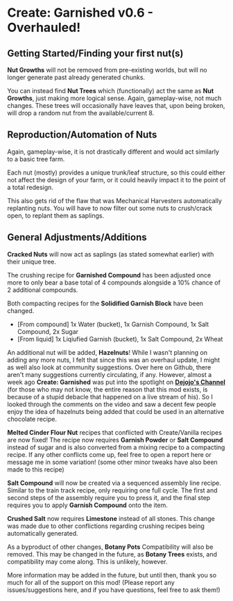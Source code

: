 # Create: Garnished v0.6 - Overhauled!

## Getting Started/Finding your first nut(s)
**Nut Growths** will not be removed from pre-existing worlds, but will no longer generate past already generated chunks.

You can instead find **Nut Trees** which (functionally) act the same as **Nut Growths**, just making more logical sense. Again, gameplay-wise, not much changes. These trees will occasionally have leaves that, upon being broken, will drop a random nut from the available/current 8.

## Reproduction/Automation of Nuts
Again, gameplay-wise, it is not drastically different and would act similarly to a basic tree farm.

Each nut (mostly) provides a unique trunk/leaf structure, so this could either not affect the design of your farm, or it could heavily impact it to the point of a total redesign.

This also gets rid of the flaw that was Mechanical Harvesters automatically replanting nuts. You will have to now filter out some nuts to crush/crack open, to replant them as saplings.

## General Adjustments/Additions
**Cracked Nuts** will now act as saplings (as stated somewhat earlier) with their unique tree.

The crushing recipe for **Garnished Compound** has been adjusted once more to only bear a base total of 4 compounds alongside a 10% chance of 2 additional compounds.

Both compacting recipes for the **Solidified Garnish Block** have been changed.
- [From compound] 1x Water (bucket), 1x Garnish Compound, 1x Salt Compound, 2x Sugar
- [From liquid] 1x Liqiufied Garnish (bucket), 1x Salt Compound, 2x Wheat

An additional nut will be added, **Hazelnuts**! While I wasn't planning on adding any more nuts, I felt that since this was an overhaul update, I might as well also look at community suggestions. Over here on Github, there aren't many suggestions currently circulating, if any. However, almost a week ago **Create: Garnished** was put into the spotlight on **[Dejojo's Channel](https://www.youtube.com/@dejojotheawsome)** (for those who may not know, the entire reason that this mod exists, is because of a stupid debacle that happened on a live stream of his). So I looked through the comments on the video and saw a decent few people enjoy the idea of hazelnuts being added that could be used in an alternative chocolate recipe.

**Melted Cinder Flour Nut** recipes that conflicted with Create/Vanilla recipes are now fixed! The recipe now requires **Garnish Powder** or **Salt Compound** instead of sugar and is also converted from a mixing recipe to a compacting recipe. If any other conflicts come up, feel free to open a report here or message me in some variation! (some other minor tweaks have also been made to this recipe)

**Salt Compound** will now be created via a sequenced assembly line recipe. Similar to the train track recipe, only requiring one full cycle. The first and second steps of the assembly require you to press it, and the final step requires you to apply **Garnish Compound** onto the item.

**Crushed Salt** now requires **Limestone** instead of all stones. This change was made due to other conflictions regarding crushing recipes being automatically generated.

As a byproduct of other changes, **Botany Pots** Compatibility will also be removed. This may be changed in the future, as **Botany Trees** exists, and compatibility may come along. This is unlikely, however.


More information may be added in the future, but until then, thank you so much for all of the support on this mod! (Please report any issues/suggestions here, and if you have questions, feel free to ask them!)
